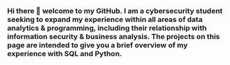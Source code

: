 ### Hi there 👋 welcome to my GitHub. I am a cybersecurity student seeking to expand my experience within all areas of data analytics & programming, including their relationship with information security & business analysis. The projects on this page are intended to give you a brief overview of my experience with SQL and Python.
<!--
- 🔭 I’m currently working on an inventory management database for an e-commerce website and my first compiler.
- 🌱 I’m currently learning about embedded system's communication. I am also learning C++.
- 👯 I’m looking to collaborate on business system's technology and related programming.
- 🤔 If I am seeking help, it will be related to SQL, C++, or Python. I appreciate it!
- 💬 Ask me about advanced persistent threat research and its importance.
- 📫 How to reach me: contact@jjw-portfolio.com
- ⚡ Fun fact: Did you know that the population of the earth weighs roughly the same as an apple?
-->
